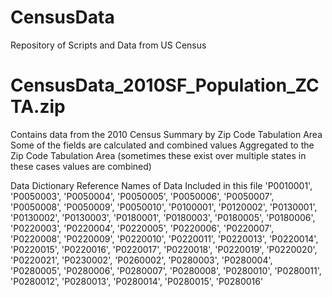 CensusData
==========
Repository of Scripts and Data from US Census


CensusData_2010SF_Population_ZCTA.zip
======================================================
Contains data from the 2010 Census Summary by Zip Code Tabulation Area
Some of the fields are calculated and combined values
Aggregated to the Zip Code Tabulation Area (sometimes these exist over multiple states in these cases values are combined)

Data Dictionary Reference Names of Data Included in this file
'P0010001', 'P0050003', 'P0050004', 'P0050005', 'P0050006', 'P0050007',
'P0050008', 'P0050009', 'P0050010', 'P0100001', 'P0120002', 'P0130001',
'P0130002', 'P0130003', 'P0180001', 'P0180003', 'P0180005', 'P0180006',
'P0220003', 'P0220004', 'P0220005', 'P0220006', 'P0220007', 'P0220008',
'P0220009', 'P0220010', 'P0220011', 'P0220013', 'P0220014', 'P0220015',
'P0220016', 'P0220017', 'P0220018', 'P0220019', 'P0220020', 'P0220021',
'P0230002', 'P0260002', 'P0280003', 'P0280004', 'P0280005', 'P0280006',
'P0280007', 'P0280008', 'P0280010', 'P0280011', 'P0280012', 'P0280013',
'P0280014', 'P0280015', 'P0280016'

